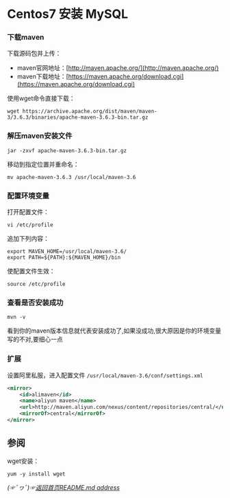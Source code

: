 # Centos7 安装 MySQL

### 下载maven
下载源码包并上传：
* maven官网地址：[http://maven.apache.org/](http://maven.apache.org/)
* maven下载地址：[https://maven.apache.org/download.cgi](https://maven.apache.org/download.cgi)

使用wget命令直接下载：
```shell
wget https://archive.apache.org/dist/maven/maven-3/3.6.3/binaries/apache-maven-3.6.3-bin.tar.gz
```
### 解压maven安装文件
```shell
jar -zxvf apache-maven-3.6.3-bin.tar.gz
```
移动到指定位置并重命名：
```shell
mv apache-maven-3.6.3 /usr/local/maven-3.6
```
### 配置环境变量
打开配置文件：
```shell
vi /etc/profile
```
追加下列内容：
```text
export MAVEN_HOME=/usr/local/maven-3.6/
export PATH=${PATH}:${MAVEN_HOME}/bin
```

使配置文件生效：
```shell
source /etc/profile
```

### 查看是否安装成功
```shell
mvn -v
```

看到你的maven版本信息就代表安装成功了,如果没成功,很大原因是你的环境变量写的不对,要细心一点

### 扩展
设置阿里私服，进入配置文件 `/usr/local/maven-3.6/conf/settings.xml`
```xml
<mirror>
    <id>alimaven</id>
    <name>aliyun maven</name>
    <url>http://maven.aliyun.com/nexus/content/repositories/central/</url>
    <mirrorOf>central</mirrorOf>
</mirror>
```


## 参阅
wget安装：
```shell
yum -y install wget
```

*(☞ﾟヮﾟ)☞[返回首页README.md address](https://github.com/fredomli/java-standard)*
